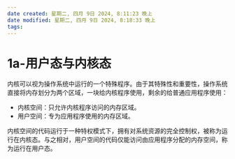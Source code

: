 ```yaml
---
date created: 星期二, 四月 9日 2024, 8:11:23 晚上
date modified: 星期二, 四月 9日 2024, 8:18:33 晚上
tags: 
---
```


# 1a-用户态与内核态

内核可以视为操作系统中运行的一个特殊程序。由于其特殊性和重要性，操作系统直接将内存划分为两个区域，一块给内核程序使用，剩余的给普通应用程序使用：

- 内核空间：只允许内核程序访问的内存区域。
- 用户空间：专为应用程序使用的内存区域。

内核空间的代码运行于一种特权模式下，拥有对系统资源的完全控制权，被称为运行在内核态。与之相对，用户空间的代码仅能访问由应用程序分配的内存空间，称为运行在用户态。